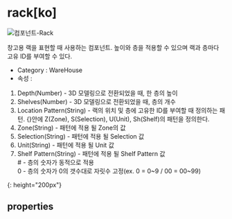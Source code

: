 # rack[ko]
![컴포넌트-Rack][rack-01]

창고용 랙을 표현할 때 사용하는 컴포넌트. 높이와 층을 적용할 수 있으며 랙과 층마다 고유 ID를 부여할 수 있다.

- Category : WareHouse
- 속성 :
1. Depth(Number) - 3D 모델링으로 전환되었을 때, 한 층의 높이
1. Shelves(Number) - 3D 모델링으로 전환되었을 때, 층의 개수
1. Location Pattern(String) - 랙의 위치 및 층에 고유한 ID를 부여할 때 정의하는 패턴. {}안에 Z(Zone), S(Selection), U(Unit), Sh(Shelf)의 패턴을 정의한다.
1. Zone(String) - 패턴에 적용 될 Zone의 값
1. Selection(String) - 패턴에 적용 될 Selection 값
1. Unit(String) - 패턴에 적용 될 Unit 값
1. Shelf Pattern(String) - 패턴에 적용 될 Shelf Pattern 값  
   \# - 층의 숫자가 동적으로 적용  
   0 - 층의 숫자가 0의 갯수대로 자릿수 고정(ex. 0 = 0~9 / 00 = 00~99)



[rack-01]: {{site.baseurl}}/assets/components/rack-01.png
{: height="200px"}

## properties
